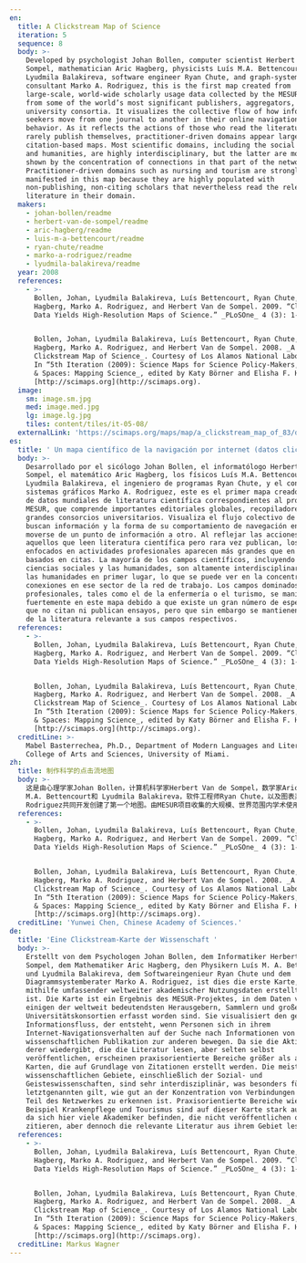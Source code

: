 ```yaml
---
en:
  title: A Clickstream Map of Science
  iteration: 5
  sequence: 8
  body: >-
    Developed by psychologist Johan Bollen, computer scientist Herbert Van de
    Sompel, mathematician Aric Hagberg, physicists Luís M.A. Bettencourt and
    Lyudmila Balakireva, software engineer Ryan Chute, and graph-systems
    consultant Marko A. Rodriguez, this is the first map created from
    large-scale, world-wide scholarly usage data collected by the MESUR project
    from some of the world’s most significant publishers, aggregators, and large
    university consortia. It visualizes the collective flow of how information
    seekers move from one journal to another in their online navigation
    behavior. As it reflects the actions of those who read the literature but
    rarely publish themselves, practitioner-driven domains appear larger than in
    citation-based maps. Most scientific domains, including the social sciences
    and humanities, are highly interdisciplinary, but the latter are more so as
    shown by the concentration of connections in that part of the network.
    Practitioner-driven domains such as nursing and tourism are strongly
    manifested in this map because they are highly populated with
    non-publishing, non-citing scholars that nevertheless read the relevant
    literature in their domain.
  makers:
    - johan-bollen/readme
    - herbert-van-de-sompel/readme
    - aric-hagberg/readme
    - luis-m-a-bettencourt/readme
    - ryan-chute/readme
    - marko-a-rodriguez/readme
    - lyudmila-balakireva/readme
  year: 2008
  references:
    - >-
      Bollen, Johan, Lyudmila Balakireva, Luís Bettencourt, Ryan Chute, Aric
      Hagberg, Marko A. Rodriguez, and Herbert Van de Sompel. 2009. “Clickstream
      Data Yields High-Resolution Maps of Science.” _PLoSOne_ 4 (3): 1-11.


      Bollen, Johan, Lyudmila Balakireva, Luís Bettencourt, Ryan Chute, Aric
      Hagberg, Marko A. Rodriguez, and Herbert Van de Sompel. 2008. _A
      Clickstream Map of Science_. Courtesy of Los Alamos National Laboratory.
      In “5th Iteration (2009): Science Maps for Science Policy-Makers,” _Places
      & Spaces: Mapping Science_, edited by Katy Börner and Elisha F. Hardy.
      [http://scimaps.org](http://scimaps.org).
  image:
    sm: image.sm.jpg
    med: image.med.jpg
    lg: image.lg.jpg
    tiles: content/tiles/it-05-08/
  externalLink: 'https://scimaps.org/maps/map/a_clickstream_map_of_83/detail'
es:
  title: ' Un mapa científico de la navigación por internet (datos clickstream)'
  body: >-
    Desarrollado por el sicólogo Johan Bollen, el informatólogo Herbert Van de
    Sompel, el matemático Aric Hagberg, los físicos Luís M.A. Bettencourt y
    Lyudmila Balakireva, el ingeniero de programas Ryan Chute, y el consultor de
    sistemas gráficos Marko A. Rodriguez, este es el primer mapa creado a partir
    de datos mundiales de literatura científica correspondientes al proyecto
    MESUR, que comprende importantes editoriales globales, recopiladores, y
    grandes consorcios universitarios. Visualiza el flujo colectivo de quienes
    buscan información y la forma de su comportamiento de navegación en línea al
    moverse de un punto de información a otro. Al reflejar las acciones de
    aquellos que leen literatura científica pero rara vez publican, los campos
    enfocados en actividades profesionales aparecen más grandes que en los mapas
    basados en citas. La mayoría de los campos científicos, incluyendo las
    ciencias sociales y las humanidades, son altamente interdisciplinarios, con
    las humanidades en primer lugar, lo que se puede ver en la concentración de
    conexiones en ese sector de la red de trabajo. Los campos dominados por
    profesionales, tales como el de la enfermería o el turismo, se manifiestan
    fuertemente en este mapa debido a que existe un gran número de especialistas
    que no citan ni publican ensayos, pero que sin embargo se mantienen al tanto
    de la literatura relevante a sus campos respectivos.
  references:
    - >-
      Bollen, Johan, Lyudmila Balakireva, Luís Bettencourt, Ryan Chute, Aric
      Hagberg, Marko A. Rodriguez, and Herbert Van de Sompel. 2009. “Clickstream
      Data Yields High-Resolution Maps of Science.” _PLoSOne_ 4 (3): 1-11.


      Bollen, Johan, Lyudmila Balakireva, Luís Bettencourt, Ryan Chute, Aric
      Hagberg, Marko A. Rodriguez, and Herbert Van de Sompel. 2008. _A
      Clickstream Map of Science_. Courtesy of Los Alamos National Laboratory.
      In “5th Iteration (2009): Science Maps for Science Policy-Makers,” _Places
      & Spaces: Mapping Science_, edited by Katy Börner and Elisha F. Hardy.
      [http://scimaps.org](http://scimaps.org).
  creditLine: >-
    Mabel Basterrechea, Ph.D., Department of Modern Languages and Literatures,
    College of Arts and Sciences, University of Miami.
zh:
  title: 制作科学的点击流地图
  body: >-
    这是由心理学家Johan Bollen，计算机科学家Herbert Van de Sompel，数学家Aric Hagberg，物理学家Luís
    M.A. Bettencourt和 Lyudmila Balakireva，软件工程师Ryan Chute，以及图表系统顾问Marko A.
    Rodriguez共同开发创建了第一个地图。由MESUR项目收集的大规模、世界范围内学术使用数据，其中有一些世界最重要的出版商、整合者，以及大型的世界联盟。该图显示了信息搜寻人员在在线导航行为中如何从一种期刊跳转到另一种的集合流情况。现实工作者们的导向领域反映了那些阅读文献但很少发表论文的人们的行为，其显示出大于基于引文地图的优势。大多数科学领域，包括了社会科学和人文科学，是高度跨学科的，但是后者在那个网络的部分则更倾向由关系集合所展示。实际工作者的导向领域，例如护理和旅游，在该地图里都有高度地显示了出来。这是由于该领域高度地聚集了非发表、非引用学者，然而他们也会在该领域中阅读相关文献。
  references:
    - >-
      Bollen, Johan, Lyudmila Balakireva, Luís Bettencourt, Ryan Chute, Aric
      Hagberg, Marko A. Rodriguez, and Herbert Van de Sompel. 2009. “Clickstream
      Data Yields High-Resolution Maps of Science.” _PLoSOne_ 4 (3): 1-11.


      Bollen, Johan, Lyudmila Balakireva, Luís Bettencourt, Ryan Chute, Aric
      Hagberg, Marko A. Rodriguez, and Herbert Van de Sompel. 2008. _A
      Clickstream Map of Science_. Courtesy of Los Alamos National Laboratory.
      In “5th Iteration (2009): Science Maps for Science Policy-Makers,” _Places
      & Spaces: Mapping Science_, edited by Katy Börner and Elisha F. Hardy.
      [http://scimaps.org](http://scimaps.org).
  creditLine: 'Yunwei Chen, Chinese Academy of Sciences.'
de:
  title: 'Eine Clickstream-Karte der Wissenschaft '
  body: >-
    Erstellt von dem Psychologen Johan Bollen, dem Informatiker Herbert Van de
    Sompel, dem Mathematiker Aric Hagberg, den Physikern Luís M. A. Bettencourt
    und Lyudmila Balakireva, dem Softwareingenieur Ryan Chute und dem
    Diagrammsystemberater Marko A. Rodriguez, ist dies die erste Karte, die
    mithilfe umfassender weltweiter akademischer Nutzungsdaten erstellt worden
    ist. Die Karte ist ein Ergebnis des MESUR-Projektes, in dem Daten von
    einigen der weltweit bedeutendsten Herausgebern, Sammlern und großen
    Universitätskonsortien erfasst worden sind. Sie visualisiert den gesamten
    Informationsfluss, der entsteht, wenn Personen sich in ihrem
    Internet-Navigationsverhalten auf der Suche nach Informationen von einer
    wissenschaftlichen Publikation zur anderen bewegen. Da sie die Aktionen
    derer wiedergibt, die die Literatur lesen, aber selten selbst
    veröffentlichen, erscheinen praxisorientierte Bereiche größer als auf
    Karten, die auf Grundlage von Zitationen erstellt werden. Die meisten
    wissenschaftlichen Gebiete, einschließlich der Sozial- und
    Geisteswissenschaften, sind sehr interdisziplinär, was besonders für die
    letztgenannten gilt, wie gut an der Konzentration von Verbindungen in diesem
    Teil des Netzwerkes zu erkennen ist. Praxisorientierte Bereiche wie zum
    Beispiel Krankenpflege und Tourismus sind auf dieser Karte stark ausgeprägt,
    da sich hier viele Akademiker befinden, die nicht veröffentlichen oder
    zitieren, aber dennoch die relevante Literatur aus ihrem Gebiet lesen.
  references:
    - >-
      Bollen, Johan, Lyudmila Balakireva, Luís Bettencourt, Ryan Chute, Aric
      Hagberg, Marko A. Rodriguez, and Herbert Van de Sompel. 2009. “Clickstream
      Data Yields High-Resolution Maps of Science.” _PLoSOne_ 4 (3): 1-11.


      Bollen, Johan, Lyudmila Balakireva, Luís Bettencourt, Ryan Chute, Aric
      Hagberg, Marko A. Rodriguez, and Herbert Van de Sompel. 2008. _A
      Clickstream Map of Science_. Courtesy of Los Alamos National Laboratory.
      In “5th Iteration (2009): Science Maps for Science Policy-Makers,” _Places
      & Spaces: Mapping Science_, edited by Katy Börner and Elisha F. Hardy.
      [http://scimaps.org](http://scimaps.org).
  creditLine: Markus Wagner
---
```


